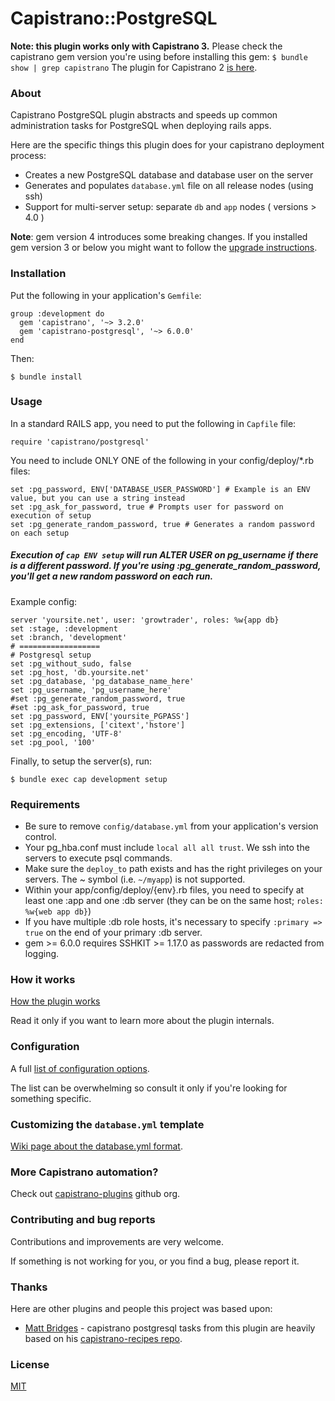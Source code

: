 # Capistrano::PostgreSQL

**Note: this plugin works only with Capistrano 3.** Please check the capistrano
gem version you're using before installing this gem:
`$ bundle show | grep capistrano`
The plugin for Capistrano 2 [is here](https://github.com/bruno-/capistrano2-postgresql).

### About

Capistrano PostgreSQL plugin abstracts and speeds up common administration
tasks for PostgreSQL when deploying rails apps.

Here are the specific things this plugin does for your capistrano deployment
process:

* Creates a new PostgreSQL database and database user on the server
* Generates and populates `database.yml` file on all release nodes (using ssh)
* Support for multi-server setup: separate `db` and `app` nodes ( versions > 4.0 )

**Note**: gem version 4 introduces some breaking changes. If you installed gem
version 3 or below you might want to follow the
[upgrade instructions](https://github.com/capistrano-plugins/capistrano-postgresql/wiki/Upgrade-instructions-for-gem-version-4.0).

### Installation

Put the following in your application's `Gemfile`:

    group :development do
      gem 'capistrano', '~> 3.2.0'
      gem 'capistrano-postgresql', '~> 6.0.0'
    end

Then:

    $ bundle install

### Usage

In a standard RAILS app, you need to put the following in `Capfile` file:

```
require 'capistrano/postgresql' 
```

You need to include ONLY ONE of the following in your config/deploy/*.rb files:

```
set :pg_password, ENV['DATABASE_USER_PASSWORD'] # Example is an ENV value, but you can use a string instead
set :pg_ask_for_password, true # Prompts user for password on execution of setup
set :pg_generate_random_password, true # Generates a random password on each setup
```

##### Execution of `cap ENV setup` will run ALTER USER on pg_username if there is a different password. If you're using :pg_generate_random_password, you'll get a new random password on each run.

Example config:

```
server 'yoursite.net', user: 'growtrader', roles: %w{app db}
set :stage, :development
set :branch, 'development'
# ==================
# Postgresql setup
set :pg_without_sudo, false
set :pg_host, 'db.yoursite.net'
set :pg_database, 'pg_database_name_here'
set :pg_username, 'pg_username_here'
#set :pg_generate_random_password, true
#set :pg_ask_for_password, true
set :pg_password, ENV['yoursite_PGPASS']
set :pg_extensions, ['citext','hstore']
set :pg_encoding, 'UTF-8'
set :pg_pool, '100'
```

Finally, to setup the server(s), run:

    $ bundle exec cap development setup

### Requirements
* Be sure to remove `config/database.yml` from your application's version control.
* Your pg_hba.conf must include `local all all trust`. We ssh into the servers to execute psql commands.
* Make sure the `deploy_to` path exists and has the right privileges on your servers. The ~ symbol (i.e. `~/myapp`) is not supported.
* Within your app/config/deploy/{env}.rb files, you need to specify at least one :app and one :db server (they can be on the same host; `roles: %w{web app db}`)
* If you have multiple :db role hosts, it's necessary to specify `:primary => true` on the end of your primary :db server.
* gem >= 6.0.0 requires SSHKIT >= 1.17.0 as passwords are redacted from logging.

### How it works

[How the plugin works](https://github.com/capistrano-plugins/capistrano-postgresql/wiki/How-it-works)

Read it only if you want to learn more about the plugin internals.

### Configuration

A full
[list of configuration options](https://github.com/capistrano-plugins/capistrano-postgresql/wiki/Configuration-options).

The list can be overwhelming so consult it only if you're looking for something
specific.

### Customizing the `database.yml` template

[Wiki page about the database.yml format](https://github.com/capistrano-plugins/capistrano-postgresql/wiki/Customizing-the-database.yml-template).

### More Capistrano automation?

Check out [capistrano-plugins](https://github.com/capistrano-plugins) github org.

### Contributing and bug reports

Contributions and improvements are very welcome.

If something is not working for you, or you find a bug, please report it.

### Thanks

Here are other plugins and people this project was based upon:

* [Matt Bridges](https://github.com/mattdbridges) - capistrano postgresql tasks
from this plugin are heavily based on his
[capistrano-recipes repo](https://github.com/mattdbridges/capistrano-recipes).

### License

[MIT](LICENSE.md)
